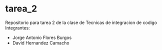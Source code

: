 # tarea_2
Repositorio para tarea 2 de la clase de Tecnicas de integracion de codigo
Integrantes:
- Jorge Antonio Flores Burgos
- David Hernandez Camacho
